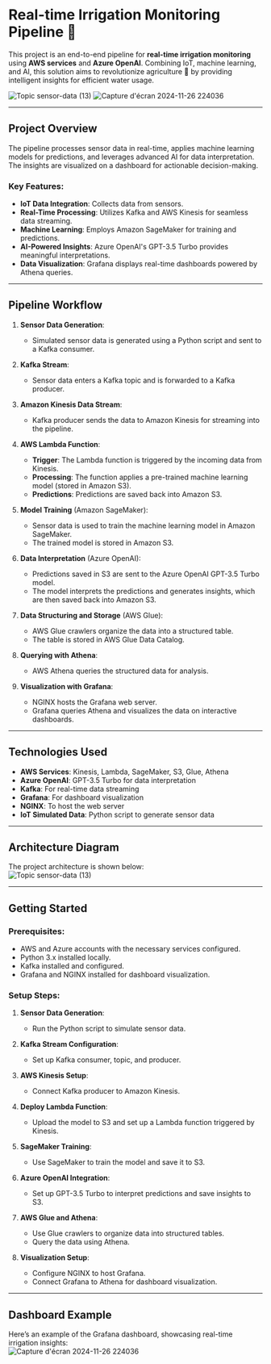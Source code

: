# **Real-time Irrigation Monitoring Pipeline** 🌟  
This project is an end-to-end pipeline for **real-time irrigation monitoring** using **AWS services** and **Azure OpenAI**. Combining IoT, machine learning, and AI, this solution aims to revolutionize agriculture 🌱 by providing intelligent insights for efficient water usage.  

![Topic  sensor-data (13)](https://github.com/user-attachments/assets/1f7fe0e6-5801-4dc9-94d2-18f13ee640f7)
![Capture d'écran 2024-11-26 224036](https://github.com/user-attachments/assets/e3891f36-f4a2-4386-b46a-ba1056319340)


---

## **Project Overview**  
The pipeline processes sensor data in real-time, applies machine learning models for predictions, and leverages advanced AI for data interpretation. The insights are visualized on a dashboard for actionable decision-making.  

### **Key Features**:  
- **IoT Data Integration**: Collects data from sensors.  
- **Real-Time Processing**: Utilizes Kafka and AWS Kinesis for seamless data streaming.  
- **Machine Learning**: Employs Amazon SageMaker for training and predictions.  
- **AI-Powered Insights**: Azure OpenAI's GPT-3.5 Turbo provides meaningful interpretations.  
- **Data Visualization**: Grafana displays real-time dashboards powered by Athena queries.  

---

## **Pipeline Workflow**  

1. **Sensor Data Generation**:  
   - Simulated sensor data is generated using a Python script and sent to a Kafka consumer.  

2. **Kafka Stream**:  
   - Sensor data enters a Kafka topic and is forwarded to a Kafka producer.  

3. **Amazon Kinesis Data Stream**:  
   - Kafka producer sends the data to Amazon Kinesis for streaming into the pipeline.  

4. **AWS Lambda Function**:  
   - **Trigger**: The Lambda function is triggered by the incoming data from Kinesis.  
   - **Processing**: The function applies a pre-trained machine learning model (stored in Amazon S3).  
   - **Predictions**: Predictions are saved back into Amazon S3.  

5. **Model Training** (Amazon SageMaker):  
   - Sensor data is used to train the machine learning model in Amazon SageMaker.  
   - The trained model is stored in Amazon S3.  

6. **Data Interpretation** (Azure OpenAI):  
   - Predictions saved in S3 are sent to the Azure OpenAI GPT-3.5 Turbo model.  
   - The model interprets the predictions and generates insights, which are then saved back into Amazon S3.  

7. **Data Structuring and Storage** (AWS Glue):  
   - AWS Glue crawlers organize the data into a structured table.  
   - The table is stored in AWS Glue Data Catalog.  

8. **Querying with Athena**:  
   - AWS Athena queries the structured data for analysis.  

9. **Visualization with Grafana**:  
   - NGINX hosts the Grafana web server.  
   - Grafana queries Athena and visualizes the data on interactive dashboards.  

---

## **Technologies Used**  
- **AWS Services**: Kinesis, Lambda, SageMaker, S3, Glue, Athena  
- **Azure OpenAI**: GPT-3.5 Turbo for data interpretation  
- **Kafka**: For real-time data streaming  
- **Grafana**: For dashboard visualization  
- **NGINX**: To host the web server  
- **IoT Simulated Data**: Python script to generate sensor data  

---

## **Architecture Diagram**  
The project architecture is shown below:  
![Topic  sensor-data (13)](https://github.com/user-attachments/assets/15c7a038-6b50-4ad0-969a-ac50cb4237ed)

---

## **Getting Started**  
### **Prerequisites**:  
- AWS and Azure accounts with the necessary services configured.  
- Python 3.x installed locally.  
- Kafka installed and configured.  
- Grafana and NGINX installed for dashboard visualization.  

### **Setup Steps**:  
1. **Sensor Data Generation**:  
   - Run the Python script to simulate sensor data.  

2. **Kafka Stream Configuration**:  
   - Set up Kafka consumer, topic, and producer.  

3. **AWS Kinesis Setup**:  
   - Connect Kafka producer to Amazon Kinesis.  

4. **Deploy Lambda Function**:  
   - Upload the model to S3 and set up a Lambda function triggered by Kinesis.  

5. **SageMaker Training**:  
   - Use SageMaker to train the model and save it to S3.  

6. **Azure OpenAI Integration**:  
   - Set up GPT-3.5 Turbo to interpret predictions and save insights to S3.  

7. **AWS Glue and Athena**:  
   - Use Glue crawlers to organize data into structured tables.  
   - Query the data using Athena.  

8. **Visualization Setup**:  
   - Configure NGINX to host Grafana.  
   - Connect Grafana to Athena for dashboard visualization.  

---

## **Dashboard Example**  
Here’s an example of the Grafana dashboard, showcasing real-time irrigation insights:  
![Capture d'écran 2024-11-26 224036](https://github.com/user-attachments/assets/f2873680-c106-42d8-a18e-5cc884609064)

